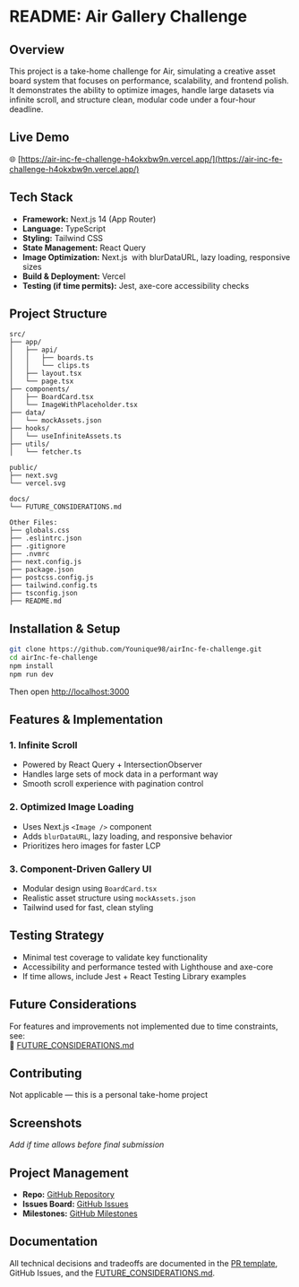 # README: Air Gallery Challenge

## **Overview**

This project is a take-home challenge for Air, simulating a creative asset board system that focuses on performance, scalability, and frontend polish. It demonstrates the ability to optimize images, handle large datasets via infinite scroll, and structure clean, modular code under a four-hour deadline.

## **Live Demo**

🌐 [https://air-inc-fe-challenge-h4okxbw9n.vercel.app/](https://air-inc-fe-challenge-h4okxbw9n.vercel.app/)

## **Tech Stack**

- **Framework:** Next.js 14 (App Router)
- **Language:** TypeScript
- **Styling:** Tailwind CSS
- **State Management:** React Query
- **Image Optimization:** Next.js <Image /> with blurDataURL, lazy loading, responsive sizes
- **Build & Deployment:** Vercel
- **Testing (if time permits):** Jest, axe-core accessibility checks

## **Project Structure**

```
src/
├── app/
│   ├── api/
│   │   ├── boards.ts
│   │   └── clips.ts
│   ├── layout.tsx
│   └── page.tsx
├── components/
│   ├── BoardCard.tsx
│   └── ImageWithPlaceholder.tsx
├── data/
│   └── mockAssets.json
├── hooks/
│   └── useInfiniteAssets.ts
├── utils/
│   └── fetcher.ts

public/
├── next.svg
└── vercel.svg

docs/
└── FUTURE_CONSIDERATIONS.md

Other Files:
├── globals.css
├── .eslintrc.json
├── .gitignore
├── .nvmrc
├── next.config.js
├── package.json
├── postcss.config.js
├── tailwind.config.ts
├── tsconfig.json
├── README.md
```

## **Installation & Setup**

```bash
git clone https://github.com/Younique98/airInc-fe-challenge.git
cd airInc-fe-challenge
npm install
npm run dev
```

Then open [http://localhost:3000](http://localhost:3000)

## **Features & Implementation**

### **1. Infinite Scroll**

- Powered by React Query + IntersectionObserver
- Handles large sets of mock data in a performant way
- Smooth scroll experience with pagination control

### **2. Optimized Image Loading**

- Uses Next.js `<Image />` component
- Adds `blurDataURL`, lazy loading, and responsive behavior
- Prioritizes hero images for faster LCP

### **3. Component-Driven Gallery UI**

- Modular design using `BoardCard.tsx`
- Realistic asset structure using `mockAssets.json`
- Tailwind used for fast, clean styling

## **Testing Strategy**

- Minimal test coverage to validate key functionality
- Accessibility and performance tested with Lighthouse and axe-core
- If time allows, include Jest + React Testing Library examples

## **Future Considerations**

For features and improvements not implemented due to time constraints, see:  
📄 [FUTURE_CONSIDERATIONS.md](./FUTURE_CONSIDERATIONS.md)

## **Contributing**

Not applicable — this is a personal take-home project

## **Screenshots**

_Add if time allows before final submission_

## **Project Management**

- **Repo:** [GitHub Repository](https://github.com/Younique98/airInc-fe-challenge)
- **Issues Board:** [GitHub Issues](https://github.com/Younique98/airInc-fe-challenge/issues)
- **Milestones:** [GitHub Milestones](https://github.com/Younique98/airInc-fe-challenge/milestones)

## **Documentation**

All technical decisions and tradeoffs are documented in the [PR template](.github/PULL_REQUEST_TEMPLATE.md), GitHub Issues, and the [FUTURE_CONSIDERATIONS.md](./FUTURE_CONSIDERATIONS.md).
